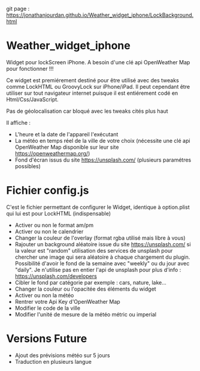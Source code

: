 git page : https://jonathanjourdan.github.io/Weather_widget_iphone/LockBackground.html

# Weather_widget_iphone
Widget pour lockScreen iPhone. A besoin d'une clé api OpenWeather Map pour fonctionner !!!

Ce widget est premiérement destiné pour être utilisé avec des tweaks comme LockHTML ou GroovyLock sur iPhone/iPad.
Il peut cependant être utiliser sur tout navigateur internet puisque il est entiérement codé en Html/Css/JavaScript.

Pas de géolocalisation car bloqué avec les tweaks cités plus haut

Il affiche : 
  - L'heure et la date de l'appareil l'exécutant
  - La météo en temps réel de la ville de votre choix (nécessite une clé api OpenWeather Map disponible sur leur site https://openweathermap.org/)
  - Fond d'écran issus du site https://unsplash.com/ (plusieurs paramétres possibles)
  
  # Fichier config.js
  
C'est le fichier permettant de configurer le Widget, identique à option.plist qui lui est pour LockHTML (indispensable)
 - Activer ou non le format am/pm
 - Activer ou non le calendrier
 - Changer la couleur de l'overlay (format rgba utilisé mais libre à vous)
 - Rajouter un background aléatoire issue du site https://unsplash.com/ si la valeur est "random" utilisation des services de unsplash pour chercher une image qui sera aléatoire à chaque chargement du plugin. Possibilité d'avoir le fond de la semaine avec "weekly" ou du jour avec "daily". Je n'utilise pas en entier l'api de unsplash pour plus d'info : https://unsplash.com/developers
 - Cibler le fond par catégorie par exemple : cars, nature, lake...
 - Changer la couleur ou l'opacitée des éléments du widget
 - Activer ou non la météo
 - Rentrer votre Api Key d'OpenWeather Map
 - Modifier le code de la ville
 - Modifier l'unité de mesure de la météo métric ou imperial

# Versions Future
- Ajout des prévisions météo sur 5 jours
- Traduction en plusieurs langue
